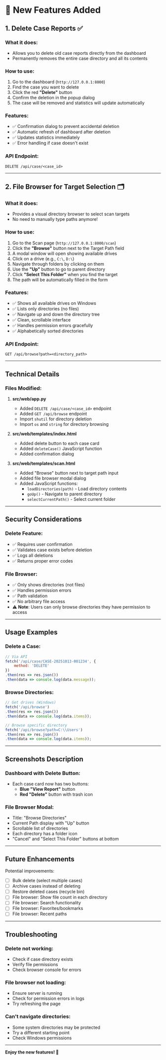 # 🎉 New Features Added

## 1. Delete Case Reports ✅

### What it does:
- Allows you to delete old case reports directly from the dashboard
- Permanently removes the entire case directory and all its contents

### How to use:
1. Go to the dashboard (`http://127.0.0.1:8000`)
2. Find the case you want to delete
3. Click the red **"Delete"** button
4. Confirm the deletion in the popup dialog
5. The case will be removed and statistics will update automatically

### Features:
- ✅ Confirmation dialog to prevent accidental deletion
- ✅ Automatic refresh of dashboard after deletion
- ✅ Updates statistics immediately
- ✅ Error handling if case doesn't exist

### API Endpoint:
```
DELETE /api/case/<case_id>
```

---

## 2. File Browser for Target Selection 🗂️

### What it does:
- Provides a visual directory browser to select scan targets
- No need to manually type paths anymore!

### How to use:
1. Go to the Scan page (`http://127.0.0.1:8000/scan`)
2. Click the **"Browse"** button next to the Target Path field
3. A modal window will open showing available drives
4. Click on a drive (e.g., `C:\`, `D:\`)
5. Navigate through folders by clicking on them
6. Use the **"Up"** button to go to parent directory
7. Click **"Select This Folder"** when you find the target
8. The path will be automatically filled in the form

### Features:
- ✅ Shows all available drives on Windows
- ✅ Lists only directories (no files)
- ✅ Navigate up and down the directory tree
- ✅ Clean, scrollable interface
- ✅ Handles permission errors gracefully
- ✅ Alphabetically sorted directories

### API Endpoint:
```
GET /api/browse?path=<directory_path>
```

---

## Technical Details

### Files Modified:

1. **src/web/app.py**
   - Added `DELETE /api/case/<case_id>` endpoint
   - Added `GET /api/browse` endpoint
   - Import `shutil` for directory deletion
   - Import `os` and `string` for directory browsing

2. **src/web/templates/index.html**
   - Added delete button to each case card
   - Added `deleteCase()` JavaScript function
   - Added confirmation dialog

3. **src/web/templates/scan.html**
   - Added "Browse" button next to target path input
   - Added file browser modal dialog
   - Added JavaScript functions:
     - `loadDirectories(path)` - Load directory contents
     - `goUp()` - Navigate to parent directory
     - `selectCurrentPath()` - Select current folder

---

## Security Considerations

### Delete Feature:
- ✅ Requires user confirmation
- ✅ Validates case exists before deletion
- ✅ Logs all deletions
- ✅ Returns proper error codes

### File Browser:
- ✅ Only shows directories (not files)
- ✅ Handles permission errors
- ✅ Path validation
- ✅ No arbitrary file access
- ⚠️ **Note**: Users can only browse directories they have permission to access

---

## Usage Examples

### Delete a Case:
```javascript
// Via API
fetch('/api/case/CASE-20251013-001234', {
    method: 'DELETE'
})
.then(res => res.json())
.then(data => console.log(data.message));
```

### Browse Directories:
```javascript
// Get drives (Windows)
fetch('/api/browse')
.then(res => res.json())
.then(data => console.log(data.items));

// Browse specific directory
fetch('/api/browse?path=C:\\Users')
.then(res => res.json())
.then(data => console.log(data.items));
```

---

## Screenshots Description

### Dashboard with Delete Button:
- Each case card now has two buttons:
  - **Blue "View Report"** button
  - **Red "Delete"** button with trash icon

### File Browser Modal:
- Title: "Browse Directories"
- Current Path display with "Up" button
- Scrollable list of directories
- Each directory has a folder icon
- "Cancel" and "Select This Folder" buttons at bottom

---

## Future Enhancements

Potential improvements:
- [ ] Bulk delete (select multiple cases)
- [ ] Archive cases instead of deleting
- [ ] Restore deleted cases (recycle bin)
- [ ] File browser: Show file count in each directory
- [ ] File browser: Search functionality
- [ ] File browser: Favorites/bookmarks
- [ ] File browser: Recent paths

---

## Troubleshooting

### Delete not working:
- Check if case directory exists
- Verify file permissions
- Check browser console for errors

### File browser not loading:
- Ensure server is running
- Check for permission errors in logs
- Try refreshing the page

### Can't navigate directories:
- Some system directories may be protected
- Try a different starting point
- Check Windows permissions

---

**Enjoy the new features! 🎉**

